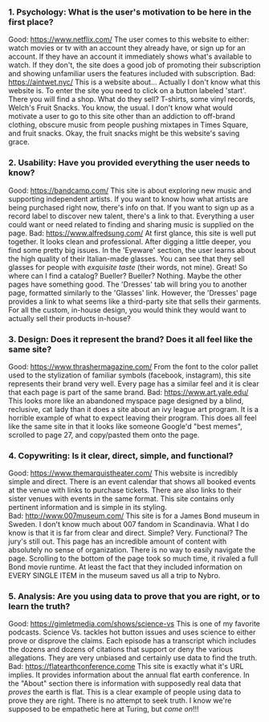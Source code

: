 ### 1. Psychology: What is the user's motivation to be here in the first place?
Good: https://www.netflix.com/
The user comes to this website to either: watch movies or tv with an account they already have, or sign up for an account.  If they have an account it immediately shows what's available to watch.  If they don't, the site does a good job of promoting their subscription and showing unfamiliar users the features included with subscription.
Bad: https://aintwet.nyc/
This is a website about...  Actually I don't know what this website is.  To enter the site you need to click on a button labeled 'start'.  There you will find a shop.  What do they sell?  T-shirts, some vinyl records, Welch's Fruit Snacks.  You know, the usual.  I don't know what would motivate a user to go to this site other than an addiction to off-brand clothing, obscure music from people pushing mixtapes in Times Square, and fruit snacks. Okay, the fruit snacks might be this website's saving grace.

### 2. Usability: Have you provided everything the user needs to know?
Good: https://bandcamp.com/
This site is about exploring new music and supporting independent artists.  If you want to know how what artists are being purchased right now, there's info on that.  If you want to sign up as a record label to discover new talent, there's a link to that.  Everything a user could want or need related to finding and sharing music is supplied on the page.
Bad: https://www.alfredsung.com/
At first glance, this site is well put together.  It looks clean and professional.  After digging a little deeper, you find some pretty big issues.  In the 'Eyeware' section, the user learns about the high quality of their Italian-made glasses.  You can see that they sell glasses for people with *exquisite taste* (their words, not mine).  Great! So where can I find a catalog?  Bueller?  Bueller?  Nothing.  Maybe the other pages have something good.  The 'Dresses' tab will bring you to another page, formatted similarly to the 'Glasses' link.  However, the 'Dresses' page provides a link to what seems like a third-party site that sells their garments.  For all the custom, in-house design, you would think they would want to actually sell their products in-house?

### 3. Design: Does it represent the brand?  Does it all feel like the same site?
Good: https://www.thrashermagazine.com/
From the font to the color pallet used to the stylization of familiar symbols (facebook, instagram), this site represents their brand very well.  Every page has a similar feel and it is clear that each page is part of the same brand.
Bad: https://www.art.yale.edu/
This looks more like an abandoned myspace page designed by a blind, reclusive, cat lady than it does a site about an ivy league art program.  It is a horrible example of what to expect leaving their program.  This does all feel like the same site in that it looks like someone Google'd "best memes", scrolled to page 27, and copy/pasted them onto the page.

### 4. Copywriting: Is it clear, direct, simple, and functional?
Good: https://www.themarquistheater.com/
This website is incredibly simple and direct.  There is an event calendar that shows all booked events at the venue with links to purchase tickets.  There are also links to their sister venues with events in the same format.  This site contains only pertinent information and is simple in its styling.  
Bad: http://www.007museum.com/
This site is for a James Bond museum in Sweden.  I don't know much about 007 fandom in Scandinavia.  What I do know is that it is far from clear and direct.  Simple?  Very.  Functional?  The jury's still out.  This page has an incredible amount of content with absolutely no sense of organization.  There is no way to easily navigate the page.  Scrolling to the bottom of the page took so much time, it rivaled a full Bond movie runtime.  At least the fact that they included information on EVERY SINGLE ITEM in the museum saved us all a trip to Nybro.

### 5. Analysis: Are you using data to prove that you are right, or to learn the truth?
Good: https://gimletmedia.com/shows/science-vs
This is one of my favorite podcasts.  Science Vs. tackles hot button issues and uses science to either prove or disprove the claims.  Each episode has a transcript which includes the dozens and dozens of citations that support or deny the various allegations.  They are very unbiased and certainly use data to find the truth.
Bad: https://flatearthconference.come
This site is exactly what it's URL implies.  It provides information about the annual flat earth conference.  In the "About" section there is information with supposedly real data that *proves* the earth is flat.  This is a clear example of people using data to prove they are right.  There is no attempt to seek truth.  I know we're supposed to be empathetic here at Turing, but *come on*!!!

